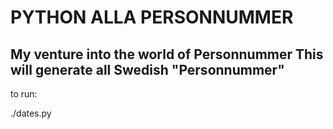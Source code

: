PYTHON ALLA PERSONNUMMER
===========================

My venture into the world of Personnummer
This will generate all Swedish "Personnummer"
----------
to run:

./dates.py

